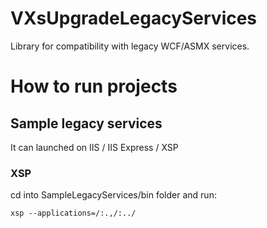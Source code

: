 # VXsUpgradeLegacyServices

Library for compatibility with legacy WCF/ASMX services.

# How to run projects
## Sample legacy services
It can launched on IIS / IIS Express / XSP

### XSP
cd into SampleLegacyServices/bin folder and run:
```shell
xsp --applications=/:.,/:../
```